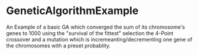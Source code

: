 # GeneticAlgorithmExample
An Example of a basic GA which converged the sum of its chromosome's genes to 1000 using the "survival of the fittest" selection the 4-Point crossover and a mutation which is incremeanting/decrementing one gene of the chromosomes with a preset probablity.
